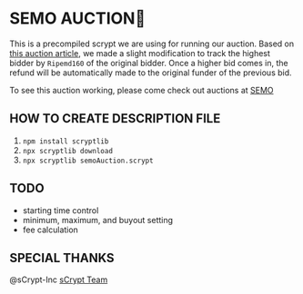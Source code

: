 # SEMO AUCTION🔺

This is a precompiled scrypt we are using for running our auction.
Based on [this auction article](https://xiaohuiliu.medium.com/auction-on-bitcoin-4ba2b6c18ba7), we made a slight modification to track the highest bidder by `Ripemd160` of the original bidder. Once a higher bid comes in, the refund will be automatically made to the original funder of the previous bid.

To see this auction working, please come check out auctions at [SEMO](https://www.semo3d.com)

## HOW TO CREATE DESCRIPTION FILE

1. `npm install scryptlib`
2. `npx scryptlib download`
3. `npx scryptlib semoAuction.scrypt`

## TODO
 
 * starting time control
 * minimum, maximum, and buyout setting
 * fee calculation

## SPECIAL THANKS

@sCrypt-Inc [sCrypt Team](https://scrypt.io/)



